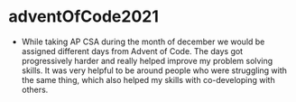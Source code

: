 # adventOfCode2021
* While taking AP CSA during the month of december we would be assigned different days from Advent of Code. The days got progressively harder and really helped improve my problem solving skills. It was very helpful to be around people who were struggling with the same thing, which also helped my skills with co-developing with others. 
